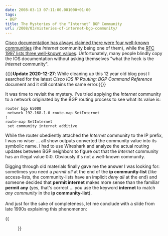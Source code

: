 ```yaml
---
date: 2008-03-13 07:11:00.001000+01:00
tags:
- BGP
title: The Mysteries of the “Internet” BGP Community
url: /2008/03/misteries-of-internet-bgp-community/
---
```

[Cisco documentation has always claimed there were four well-known communities](https://www.cisco.com/c/en/us/td/docs/ios-xml/ios/iproute_bgp/command/irg-cr-book/bgp-n1.html#wp2607806244) (the *Internet* community being one of them), while the [RFC 1997 lists three well-known values](http://tools.ietf.org/html/rfc1997). Unfortunately, many people blindly copy the IOS documentation without asking themselves "what the heck is the *Internet* community".

{{<note update>}}**Update 2020-12-27**: While cleaning up this 12 year old blog post I searched for the latest *Cisco IOS IP Routing: BGP Command Reference* document and it still contains the same error.{{</note>}}
<!--more-->
It was time to revisit the mystery. I've tried applying the *Internet* community to a network originated by the BGP routing process to see what its value is:

``` {.code}
router bgp 65000
 network 192.168.1.0 route-map SetInternet
!
route-map SetInternet
 set community internet additive
```

While the router obediently attached the *Internet* community to the IP prefix, I was no wiser ... all show outputs converted the community value into its symbolic name. I had to use Wireshark and analyze the actual routing updates between BGP neighbors to figure out that the *Internet* community has an illegal value 0:0. Obviously it's not a well-known community.

Digging through old materials finally gave me the answer I was looking for: sometimes you need a *permit all* at the end of the **ip community-list** (like access-lists, the community-lists have an implicit *deny all* at the end) and someone decided that **permit internet** makes more sense than the familiar **permit any** (yes, that's correct ... you use the keyword **internet** to match *any community* in the **ip community-list**).\
\
And just for the sake of completeness, let me conclude with a slide from late 1990s explaining this phenomenon:

{{<figure src="/2008/03/bgpCommunity.jpg">}}